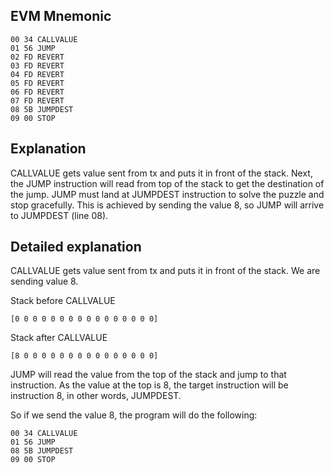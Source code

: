## EVM Mnemonic

```
00 34 CALLVALUE
01 56 JUMP
02 FD REVERT
03 FD REVERT
04 FD REVERT
05 FD REVERT
06 FD REVERT
07 FD REVERT
08 5B JUMPDEST
09 00 STOP
```

## Explanation

CALLVALUE gets value sent from tx and puts it in front of the stack. Next, the JUMP instruction will read from
top of the stack to get the destination of the jump. JUMP must land at JUMPDEST instruction to solve the puzzle
and stop gracefully. This is achieved by sending the value 8, so JUMP will arrive to JUMPDEST (line 08).

## Detailed explanation

CALLVALUE gets value sent from tx and puts it in front of the stack. We are sending value 8.

Stack before CALLVALUE

```
[0 0 0 0 0 0 0 0 0 0 0 0 0 0 0 0]
```

Stack after CALLVALUE

```
[8 0 0 0 0 0 0 0 0 0 0 0 0 0 0 0]
```

JUMP will read the value from the top of the stack and jump to that instruction. As the value at the top is 8,
the target instruction will be instruction 8, in other words, JUMPDEST.

So if we send the value 8, the program will do the following:

```
00 34 CALLVALUE
01 56 JUMP
08 5B JUMPDEST
09 00 STOP
```
